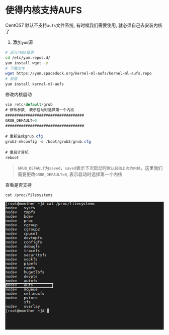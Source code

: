 # 使得内核支持AUFS

CentOS7 默认不支持`aufs`文件系统, 有时候我们需要使用, 就必须自己去安装内核了

1. 添加`yum`源

```bash
# 进入repo目录
cd /etc/yum.repos.d/
yum install wget -y
# 下载文件
wget https://yum.spaceduck.org/kernel-ml-aufs/kernel-ml-aufs.repo
# 安装
yum install kernel-ml-aufs
```

修改内核启动

```csharp
vim /etc/default/grub
# 修改参数, 表示启动时选择第一个内核
###################################
GRUB_DEFAULT=0
###################################

# 重新生成grub.cfg
grub2-mkconfig -o /boot/grub2/grub.cfg

# 重启计算机
reboot
```

> `GRUB_DEFAULT`为`saved`，`saved`表示下次启动时`默认启动上次的内核`，这里我们需要更改`GRUB_DEFAULT=0`, 表示启动时选择第一个内核

查看是否支持

```undefined
cat /proc/filesystems
```

![image-20220922155758884](CentOS7配置支持AUFS文件系统.assets/image-20220922155758884.png)